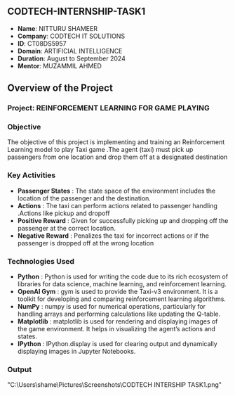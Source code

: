 ## CODTECH-INTERNSHIP-TASK1
- **Name**: NITTURU SHAMEER
- **Company**: CODTECH IT SOLUTIONS
- **ID**: CT08DS5957
- **Domain**: ARTIFICIAL INTELLIGENCE
- **Duration**: August to September 2024
- **Mentor**: MUZAMMIL AHMED

## Overview of the Project

### Project: REINFORCEMENT LEARNING FOR GAME PLAYING

### Objective
The objective of this project is implementing and training an Reinforcement Learning model to play  Taxi game .The agent (taxi) must pick up passengers from one location and drop them off at a designated destination

### Key Activities
- **Passenger States** :  The state space of the environment includes the location of the passenger and the destination.
- **Actions** : The taxi can perform actions related to passenger handling .Actions like pickup and dropoff
- **Positive Reward** :  Given for successfully picking up and dropping off the passenger at the correct location.
- **Negative Reward** : Penalizes the taxi for incorrect actions or if the passenger is dropped off at the wrong location

### Technologies Used
- **Python** : Python is used for writing the code due to its rich ecosystem of libraries for data science, machine learning, and reinforcement learning.
- **OpenAI Gym** : gym is used to provide the Taxi-v3 environment. It is a toolkit for developing and comparing reinforcement learning algorithms.
- **NumPy** : numpy is used for numerical operations, particularly for handling arrays and performing calculations like updating the Q-table.
- **Matplotlib** : matplotlib is used for rendering and displaying images of the game environment. It helps in visualizing the agent’s actions and states.
- **IPython** : IPython.display is used for clearing output and dynamically displaying images in Jupyter Notebooks.

### Output 
"C:\Users\shame\Pictures\Screenshots\CODTECH INTERSHIP TASK1.png"



